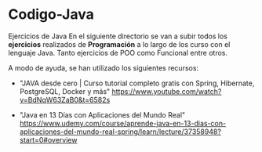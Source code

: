 # Codigo-Java

Ejercicios de Java
En el siguiente directorio se van a subir todos los **ejercicios** realizados de **Programación** a lo largo de los curso con el lenguaje Java. 
Tanto ejercicios de POO como Funcional entre otros.

A modo de ayuda, se han utilizado los siguientes recursos:

 - "JAVA desde cero | Curso tutorial completo gratis con Spring, Hibernate, PostgreSQL, Docker y más"
https://www.youtube.com/watch?v=BdNqW63ZaB0&t=6582s

 - "Java en 13 Días con Aplicaciones del Mundo Real"
https://www.udemy.com/course/aprende-java-en-13-dias-con-aplicaciones-del-mundo-real-spring/learn/lecture/37358948?start=0#overview
